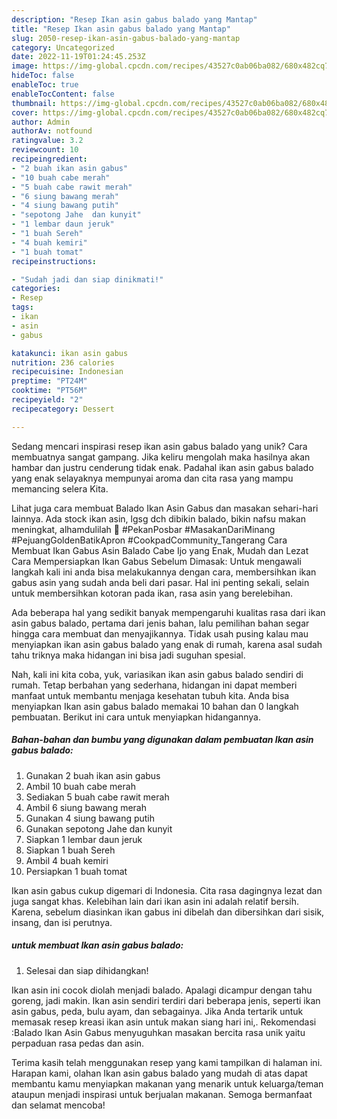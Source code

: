 ```yaml
---
description: "Resep Ikan asin gabus balado yang Mantap"
title: "Resep Ikan asin gabus balado yang Mantap"
slug: 2050-resep-ikan-asin-gabus-balado-yang-mantap
category: Uncategorized
date: 2022-11-19T01:24:45.253Z
image: https://img-global.cpcdn.com/recipes/43527c0ab06ba082/680x482cq70/ikan-asin-gabus-balado-foto-resep-utama.jpg
hideToc: false
enableToc: true
enableTocContent: false
thumbnail: https://img-global.cpcdn.com/recipes/43527c0ab06ba082/680x482cq70/ikan-asin-gabus-balado-foto-resep-utama.jpg
cover: https://img-global.cpcdn.com/recipes/43527c0ab06ba082/680x482cq70/ikan-asin-gabus-balado-foto-resep-utama.jpg
author: Admin
authorAv: notfound
ratingvalue: 3.2
reviewcount: 10
recipeingredient:
- "2 buah ikan asin gabus"
- "10 buah cabe merah"
- "5 buah cabe rawit merah"
- "6 siung bawang merah"
- "4 siung bawang putih"
- "sepotong Jahe  dan kunyit"
- "1 lembar daun jeruk"
- "1 buah Sereh"
- "4 buah kemiri"
- "1 buah tomat"
recipeinstructions:

- "Sudah jadi dan siap dinikmati!"
categories:
- Resep
tags:
- ikan
- asin
- gabus

katakunci: ikan asin gabus 
nutrition: 236 calories
recipecuisine: Indonesian
preptime: "PT24M"
cooktime: "PT56M"
recipeyield: "2"
recipecategory: Dessert

---
```





Sedang mencari inspirasi resep ikan asin gabus balado yang unik? Cara membuatnya sangat gampang. Jika keliru mengolah maka hasilnya akan hambar dan justru cenderung tidak enak. Padahal ikan asin gabus balado yang enak selayaknya mempunyai aroma dan cita rasa yang mampu memancing selera Kita.





Lihat juga cara membuat Balado Ikan Asin Gabus dan masakan sehari-hari lainnya. Ada stock ikan asin, lgsg dch dibikin balado, bikin nafsu makan meningkat, alhamdulilah 🥰 #PekanPosbar #MasakanDariMinang #PejuangGoldenBatikApron #CookpadCommunity_Tangerang Cara Membuat Ikan Gabus Asin Balado Cabe Ijo yang Enak, Mudah dan Lezat Cara Mempersiapkan Ikan Gabus Sebelum Dimasak: Untuk mengawali langkah kali ini anda bisa melakukannya dengan cara, membersihkan ikan gabus asin yang sudah anda beli dari pasar. Hal ini penting sekali, selain untuk membersihkan kotoran pada ikan, rasa asin yang berelebihan.

Ada beberapa hal yang sedikit banyak mempengaruhi kualitas rasa dari ikan asin gabus balado, pertama dari jenis bahan, lalu pemilihan bahan segar hingga cara membuat dan menyajikannya. Tidak usah pusing kalau mau menyiapkan ikan asin gabus balado yang enak di rumah, karena asal sudah tahu triknya maka hidangan ini bisa jadi suguhan spesial.






Nah, kali ini kita coba, yuk, variasikan ikan asin gabus balado sendiri di rumah. Tetap berbahan yang sederhana, hidangan ini dapat memberi manfaat untuk membantu menjaga kesehatan tubuh kita. Anda bisa menyiapkan Ikan asin gabus balado memakai 10 bahan dan 0 langkah pembuatan. Berikut ini cara untuk menyiapkan hidangannya.

<!--inarticleads1-->

##### Bahan-bahan dan bumbu yang digunakan dalam pembuatan Ikan asin gabus balado:

1. Gunakan 2 buah ikan asin gabus
1. Ambil 10 buah cabe merah
1. Sediakan 5 buah cabe rawit merah
1. Ambil 6 siung bawang merah
1. Gunakan 4 siung bawang putih
1. Gunakan sepotong Jahe  dan kunyit
1. Siapkan 1 lembar daun jeruk
1. Siapkan 1 buah Sereh
1. Ambil 4 buah kemiri
1. Persiapkan 1 buah tomat


Ikan asin gabus cukup digemari di Indonesia. Cita rasa dagingnya lezat dan juga sangat khas. Kelebihan lain dari ikan asin ini adalah relatif bersih. Karena, sebelum diasinkan ikan gabus ini dibelah dan dibersihkan dari sisik, insang, dan isi perutnya. 

<!--inarticleads2-->

#####  untuk membuat Ikan asin gabus balado:


1. Selesai dan siap dihidangkan!

Ikan asin ini cocok diolah menjadi balado. Apalagi dicampur dengan tahu goreng, jadi makin. Ikan asin sendiri terdiri dari beberapa jenis, seperti ikan asin gabus, peda, bulu ayam, dan sebagainya. Jika Anda tertarik untuk memasak resep kreasi ikan asin untuk makan siang hari ini,. Rekomendasi :Balado Ikan Asin Gabus menyuguhkan masakan bercita rasa unik yaitu perpaduan rasa pedas dan asin. 

Terima kasih telah menggunakan resep yang kami tampilkan di halaman ini. Harapan kami, olahan Ikan asin gabus balado yang mudah di atas dapat membantu kamu menyiapkan makanan yang menarik untuk keluarga/teman ataupun menjadi inspirasi untuk berjualan makanan. Semoga bermanfaat dan selamat mencoba!
